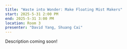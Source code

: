 ```yaml
---
title: "Waste into Wonder: Make Floating Mist Makers"
start: 2025-5-31 2:00 PM
end: 2025-5-31 3:00 PM
location: Room 3
presenter: "David Yang, Shuang Cai"
---
```


Description coming soon!
